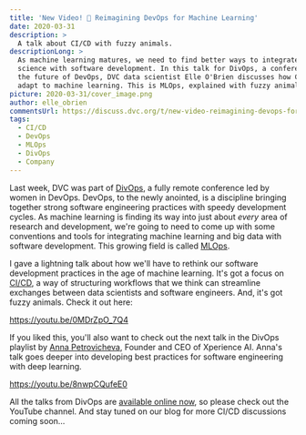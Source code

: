 ```yaml
---
title: 'New Video! 🎥 Reimagining DevOps for Machine Learning'
date: 2020-03-31
description: >
  A talk about CI/CD with fuzzy animals.
descriptionLong: >
  As machine learning matures, we need to find better ways to integrate data
  science with software development. In this talk for DivOps, a conference about
  the future of DevOps, DVC data scientist Elle O'Brien discusses how CI/CD can
  adapt to machine learning. This is MLOps, explained with fuzzy animals.
picture: 2020-03-31/cover_image.png
author: elle_obrien
commentsUrl: https://discuss.dvc.org/t/new-video-reimagining-devops-for-machine-learning/341
tags:
  - CI/CD
  - DevOps
  - MLOps
  - DivOps
  - Company
---
```


Last week, DVC was part of [DivOps](https://divops.org/), a fully remote
conference led by women in DevOps. DevOps, to the newly anointed, is a
discipline bringing together strong software engineering practices with speedy
development cycles. As machine learning is finding its way into just about
_every_ area of research and development, we're going to need to come up with
some conventions and tools for integrating machine learning and big data with
software development. This growing field is called
[MLOps](https://towardsdatascience.com/the-rise-of-the-term-mlops-3b14d5bd1bdb).

I gave a lightning talk about how we'll have to rethink our software development
practices in the age of machine learning. It's got a focus on
[CI/CD](https://martinfowler.com/articles/cd4ml.html), a way of structuring
workflows that we think can streamline exchanges between data scientists and
software engineers. And, it's got fuzzy animals. Check it out here:

https://youtu.be/0MDrZpO_7Q4

If you liked this, you'll also want to check out the next talk in the DivOps
playlist by
[Anna Petrovicheva](https://www.linkedin.com/in/anna-petrovicheva-44b24673/),
Founder and CEO of Xperience AI. Anna's talk goes deeper into developing best
practices for software engineering with deep learning.

https://youtu.be/8nwpCQufeE0

All the talks from DivOps are
[available online now](https://www.youtube.com/playlist?list=PLVeJCYrrCemgbA1cWYn3qzdgba20xJS8V),
so please check out the YouTube channel. And stay tuned on our blog for more
CI/CD discussions coming soon...

